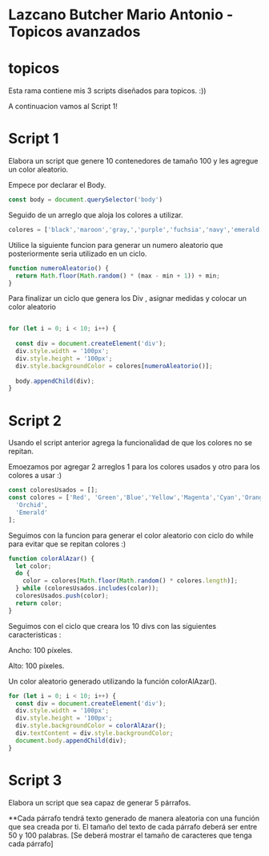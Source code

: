 # Lazcano Butcher Mario Antonio - Topicos avanzados 


# topicos
Esta rama contiene mis 3 scripts diseñados para topicos. :))

A continuacion vamos al Script 1! 

# Script 1

Elabora un script que genere 10 contenedores de
tamaño 100 y les agregue un color aleatorio.

Empece por declarar el Body.

``` Javascript
const body = document.querySelector('body')

```

Seguido de un arreglo que aloja los colores a utilizar. 

``` Javascript
colores = ['black','maroon','gray,','purple','fuchsia','navy','emerald','yellow','aquamarine']

```
Utilice la siguiente funcion para generar un numero aleatorio que posteriormente seria utilizado en un ciclo.

``` Javascript
function numeroAleatorio() {
  return Math.floor(Math.random() * (max - min + 1)) + min;
}

```
Para finalizar un ciclo que genera los Div , asignar medidas y colocar un color aleatorio
``` Javascript

for (let i = 0; i < 10; i++) {
  
  const div = document.createElement('div');
  div.style.width = '100px';
  div.style.height = '100px';
  div.style.backgroundColor = colores[numeroAleatorio()];
  
  body.appendChild(div);
}
```



# Script 2

Usando el script anterior agrega la funcionalidad de
que los colores no se repitan.

Emoezamos por agregar 2 arreglos 1 para los colores usados y otro para los colores a usar :)
``` Javascript
const coloresUsados = [];
const colores = ['Red', 'Green','Blue','Yellow','Magenta','Cyan','Orange','Purple','Turquoise','Pink','Black','White','Gray','Brown','SkyBlue','Lime','Melon','Salmon',
  'Orchid',
  'Emerald'
];

```
Seguimos con la funcion para generar el color aleatorio con ciclo do while para evitar que se repitan colores :)

``` Javascript
function colorAlAzar() {
  let color;
  do {
    color = colores[Math.floor(Math.random() * colores.length)];
  } while (coloresUsados.includes(color));
  coloresUsados.push(color);
  return color;
}

```
Seguimos con el ciclo que creara los 10 divs con las siguientes caracteristicas :

Ancho: 100 píxeles.

Alto: 100 píxeles.

Un color aleatorio generado utilizando la función colorAlAzar().

``` Javascript
for (let i = 0; i < 10; i++) {
  const div = document.createElement('div');
  div.style.width = '100px';
  div.style.height = '100px';
  div.style.backgroundColor = colorAlAzar();
  div.textContent = div.style.backgroundColor;
  document.body.appendChild(div);
}

```

# Script 3

Elabora un script que sea capaz de generar 5
párrafos.

**Cada párrafo tendrá texto generado de manera
aleatoria con una función que sea creada por ti. El
tamaño del texto de cada párrafo deberá ser entre
50 y 100 palabras. [Se deberá mostrar el tamaño de
caracteres que tenga cada párrafo]


